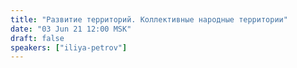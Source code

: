 ```yaml
---
title: "Развитие территорий. Коллективные народные территории"
date: "03 Jun 21 12:00 MSK"
draft: false
speakers: ["iliya-petrov"]
---
```

